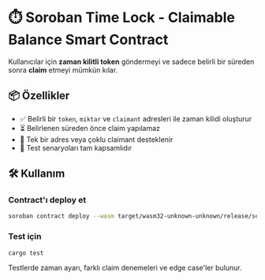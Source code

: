 # ⏱️ Soroban Time Lock - Claimable Balance Smart Contract
 
Kullanıcılar için **zaman kilitli token** göndermeyi ve sadece belirli bir süreden sonra **claim** etmeyi mümkün kılar.

## 📦 Özellikler

- ✅ Belirli bir `token`, `miktar` ve `claimant` adresleri ile zaman kilidi oluşturur  
- ⏳ Belirlenen süreden önce claim yapılamaz  
- 🔐 Tek bir adres veya çoklu claimant desteklenir  
- 🧪 Test senaryoları tam kapsamlıdır  

## 🛠️ Kullanım

### Contract'ı deploy et
```bash
soroban contract deploy --wasm target/wasm32-unknown-unknown/release/soroban_timelock.wasm
```

### Test için
```bash
cargo test
```
Testlerde zaman ayarı, farklı claim denemeleri ve edge case'ler bulunur.
